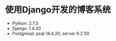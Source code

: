 # 使用Django开发的博客系统

* Python: 2.7.3                                                                                                               
* Django: 1.4.20
* Postgresql: psql (8.4.20, server 9.2.10)
